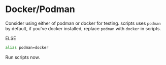 Docker/Podman
=============

Consider using either of podman or docker for testing.
scripts uses `podman` by default, if you've docker installed, replace `podman` with `docker` in scripts.

ELSE

```bash
alias podman=docker
```

Run scripts now.
